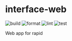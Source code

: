 # interface-web

![build](https://github.com/rapidotapp/interface-web/workflows/build/badge.svg)
![format](https://github.com/rapidotapp/interface-web/workflows/format/badge.svg)
![lint](https://github.com/rapidotapp/interface-web/workflows/lint/badge.svg)
![test](https://github.com/rapidotapp/interface-web/workflows/test/badge.svg)

Web app for rapid
